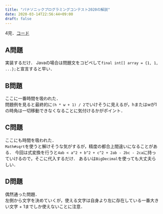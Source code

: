```yaml
---
title: "パナソニックプログラミングコンテスト2020の解説"
date: 2020-03-14T22:56:44+09:00
draft: false
---
```


4完．[コード](https://github.com/t45k/kyopuro/tree/master/pana20/)

## A問題
実装するだけ．
Javaの場合は問題文をコピペして`final int[] array = {1, 1, ...};`と宣言すると早い．

## B問題
ここに一番時間を吸われた．<br>
問題例を見ると最終的に`(h * w + 1) / 2`でいけそうに見えるが，hまたはwが1の時角は一切移動できなくなることに気付けるかがポイント．

## C問題
ここにも時間を吸われた．<br>
`Math#sqrt`を使うと解けそうな気がするが，精度の都合上間違いになることがある．
今回は式変換を行うと`4ab < a^2 + b^2 + c^2 + 2ab - 2bc - 2ca`に持っていけるので，そこに代入するだけ．
あるいは`BigDecimal`を使っても大丈夫らしい．

## D問題
偶然通った問題．<br>
左側から文字を決めていくが，使える文字は自身より左に存在している一番大きい文字 + 1までしか使えないことに注意．
